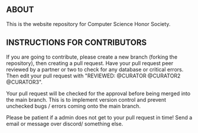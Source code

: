## ABOUT
This is the website repository for Computer Science Honor Society. 
## INSTRUCTIONS FOR CONTRIBUTORS
If you are going to contribute, please create a new branch (forking the repository), then creating a pull request.
Have your pull request peer reviewed by a partner or two to check for any database or critical errors. Then edit your pull request 
with "REVIEWED: @CURATOR @CURATOR2 @CURATOR3". 

Your pull request will be checked for the approval before being merged into the main branch. This is to implement version control and prevent unchecked bugs / errors coming onto the main branch. 

Please be patient if a admin does not get to your pull request in time! Send a email or message over discord/ something else. 
